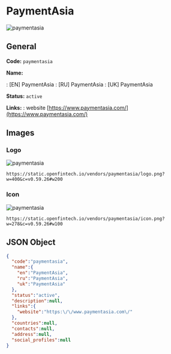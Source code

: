 
# PaymentAsia 
![paymentasia](https://static.openfintech.io/vendors/paymentasia/logo.png?w=400&c=v0.59.26#w200)  

## General 
 
**Code:** `paymentasia` 
 
**Name:** 
 
:	[EN] PaymentAsia 
:	[RU] PaymentAsia 
:	[UK] PaymentAsia 
 
**Status:** `active` 
 
**Links:** 
: website [https://www.paymentasia.com/](https://www.paymentasia.com/) 
 

## Images 

### Logo 
 
![paymentasia](https://static.openfintech.io/vendors/paymentasia/logo.png?w=400&c=v0.59.26#w200)  

```
https://static.openfintech.io/vendors/paymentasia/logo.png?w=400&c=v0.59.26#w200
```  

### Icon 
 
![paymentasia](https://static.openfintech.io/vendors/paymentasia/icon.png?w=278&c=v0.59.26#w100)  

```
https://static.openfintech.io/vendors/paymentasia/icon.png?w=278&c=v0.59.26#w100
```  

## JSON Object 

```json
{
  "code":"paymentasia",
  "name":{
    "en":"PaymentAsia",
    "ru":"PaymentAsia",
    "uk":"PaymentAsia"
  },
  "status":"active",
  "description":null,
  "links":{
    "website":"https:\/\/www.paymentasia.com\/"
  },
  "countries":null,
  "contacts":null,
  "address":null,
  "social_profiles":null
}
```  
